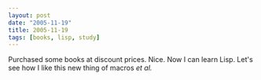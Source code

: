 ```yaml
---
layout: post
date: "2005-11-19"
title: 2005-11-19
tags: [books, lisp, study]
---
```

Purchased some books at discount prices. Nice. Now I can learn
Lisp. Let's see how I like this new thing of macros *et al.*



